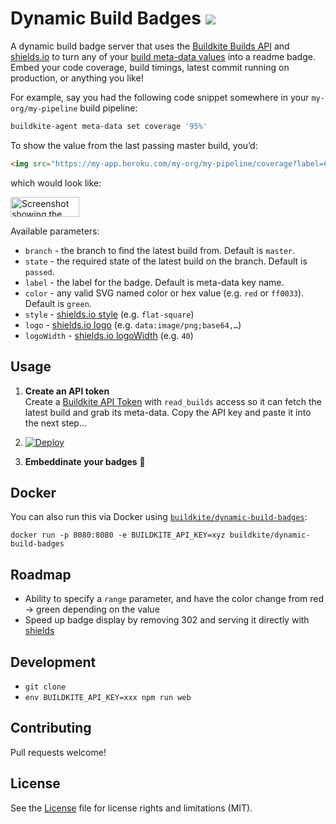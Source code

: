# Dynamic Build Badges ![](https://img.shields.io/badge/Woot-100%-green.svg?style=flat-square)

A dynamic build badge server that uses the [Buildkite Builds API](https://buildkite.com/docs/api/builds) and [shields.io](http://shields.io/) to turn any of your [build meta-data values](https://buildkite.com/docs/guides/build-meta-data) into a readme badge. Embed your code coverage, build timings, latest commit running on production, or anything you like!

For example, say you had the following code snippet somewhere in your `my-org/my-pipeline` build pipeline:

```bash
buildkite-agent meta-data set coverage '95%'
```

To show the value from the last passing master build, you’d:

```html
<img src="https://my-app.heroku.com/my-org/my-pipeline/coverage?label=Coverage" alt="Coverage">
```

which would look like:

<img src="https://cloud.githubusercontent.com/assets/153/14535645/1cd6b448-02b2-11e6-91f4-382a288c5546.png" alt="Screenshot showing the badge" width="110" height="32">

Available parameters:

* `branch` - the branch to find the latest build from. Default is `master`.
* `state` - the required state of the latest build on the branch. Default is `passed`.
* `label` - the label for the badge. Default is meta-data key name.
* `color` - any valid SVG named color or hex value (e.g. `red` or `ff0033`). Default is `green`.
* `style` - [shields.io style](http://shields.io/#styles) (e.g. `flat-square`)
* `logo` - [shields.io logo](http://shields.io/#styles) (e.g. `data:image/png;base64,…`)
* `logoWidth` - [shields.io logoWidth](http://shields.io/#styles) (e.g. `40`)

## Usage

1. **Create an API token**<br>Create a [Buildkite API Token](https://buildkite.com/user/api-access-tokens) with `read_builds` access so it can fetch the latest build and grab its meta-data. Copy the API key and paste it into the next step…

1. [![Deploy](https://www.herokucdn.com/deploy/button.svg)](https://heroku.com/deploy)

4. **Embeddinate your badges** :tada:

## Docker

You can also run this via Docker using [`buildkite/dynamic-build-badges`](https://hub.docker.com/r/buildkite/dynamic-build-badges/):

```
docker run -p 8080:8080 -e BUILDKITE_API_KEY=xyz buildkite/dynamic-build-badges
```

## Roadmap

* Ability to specify a `range` parameter, and have the color change from red → green depending on the value
* Speed up badge display by removing 302 and serving it directly with [shields](https://github.com/badges/shields)

## Development

* `git clone`
* `env BUILDKITE_API_KEY=xxx npm run web`

## Contributing

Pull requests welcome!

## License

See the [License](License.md) file for license rights and limitations (MIT).

